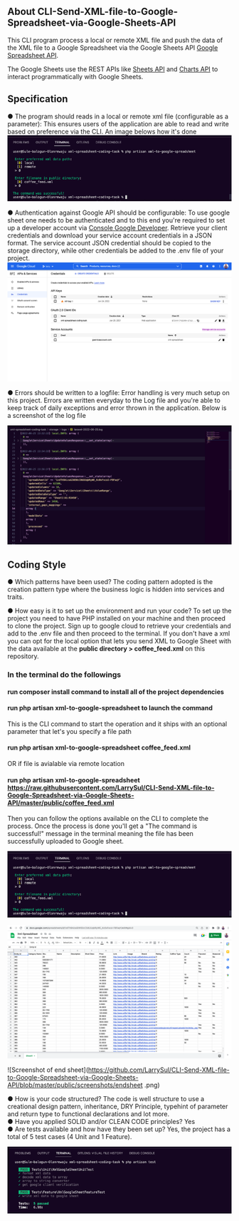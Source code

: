 ## About CLI-Send-XML-file-to-Google-Spreadsheet-via-Google-Sheets-API

This CLI program process a local or remote XML file and push the data of the XML file to a Google Spreadsheet via the Google Sheets API [Google Spreadsheet API](https://developers.google.com/sheets/).

The Google Sheets use the REST APIs like [Sheets API](https://developers.google.com/sheets/api) and [Charts API](https://developers.google.com/chart/interactive/docs/spreadsheets/) to interact programmatically with Google Sheets.

## Specification
● The program should reads in a local or remote xml file (configurable as a parameter): This ensures users of the application are able to read and write based on preference via the CLI. An image belows how it's done
![Screenshot of read write operation via the CLI](https://github.com/LarrySul/CLI-Send-XML-file-to-Google-Spreadsheet-via-Google-Sheets-API/blob/master/public/screenshots/terminal.png)

● Authentication against Google API should be configurable: To use google sheet one needs to be authenticated and to this end you're required to set up a developer account via [Console Google Developer](https://console.cloud.google.com/apis/credentials). Retrieve your client credentials and download your service account credentials in a JSON format. The service account JSON credential should be copied to the storage directory, while other credentials be added to the .env file of your project.
![Screenshot of cloud console](https://github.com/LarrySul/CLI-Send-XML-file-to-Google-Spreadsheet-via-Google-Sheets-API/blob/master/public/screenshots/consolecloud.png)

● Errors should be written to a logfile: Error handling is very much setup on this project. Errors are written everyday to the Log file and you're able to keep track of daily exceptions and error thrown in the application. Below is a screenshot of the log file

![Screenshot of log file](https://github.com/LarrySul/CLI-Send-XML-file-to-Google-Spreadsheet-via-Google-Sheets-API/blob/master/public/screenshots/log.png)

## Coding Style
● Which patterns have been used? 
The coding pattern adopted is the creation pattern type where the business logic is hidden into services and traits.<br />

● How easy is it to set up the environment and run your code? 
To set up the project you need to have PHP installed on your machine and then proceed to clone the project. Sign up to google cloud to retrieve your credentials and add to the .env file and then proceed to the terminal. If you don't have a xml you can opt for the local option that lets you send XML to Google Sheet with the data available at the **public directory > coffee_feed.xml** on this repository.

### In the terminal do the followings 

#### run composer install command to install all of the project dependencies </br>

#### run php artisan xml-to-google-spreadsheet to launch the command </br >

This is the CLI command to start the operation and it ships with an optional parameter that let's you specify a file path  </br >

#### run php artisan xml-to-google-spreadsheet coffee_feed.xml </br >

OR if file is avialable via remote location </br >

#### run php artisan xml-to-google-spreadsheet https://raw.githubusercontent.com/LarrySul/CLI-Send-XML-file-to-Google-Spreadsheet-via-Google-Sheets-API/master/public/coffee_feed.xml

Then you can follow the options available on the CLI to complete the process. Once the process is done you'll get a "The command is successful!" message in the terminal meaning the file has been successfully uploaded to Google sheet.

![Screenshot of terminal file](https://github.com/LarrySul/CLI-Send-XML-file-to-Google-Spreadsheet-via-Google-Sheets-API/blob/master/public/screenshots/terminal.png)

![Screenshot of start sheet](https://github.com/LarrySul/CLI-Send-XML-file-to-Google-Spreadsheet-via-Google-Sheets-API/blob/master/public/screenshots/startsheet.png)

![Screenshot of end sheet](https://github.com/LarrySul/CLI-Send-XML-file-to-Google-Spreadsheet-via-Google-Sheets-API/blob/master/public/screenshots/endsheet .png)

● How is your code structured? The code is well structure to use a creational design pattern, inheritance, DRY Principle, typehint of parameter and return type to functional declarations and lot more. <br />
● Have you applied SOLID and/or CLEAN CODE principles? Yes <br />
● Are tests available and how have they been set up? Yes, the project has a total of 5 test cases (4 Unit and 1 Feature).

![Screenshot of end sheet](https://github.com/LarrySul/CLI-Send-XML-file-to-Google-Spreadsheet-via-Google-Sheets-API/blob/master/public/screenshots/testcase.png)


